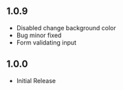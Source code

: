 ## 1.0.9

* Disabled change background color
* Bug minor fixed
* Form validating input

## 1.0.0

* Initial Release
